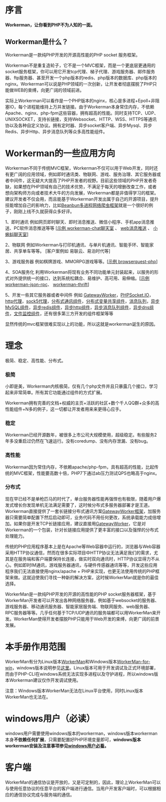 # 序言

**Workerman，让你看到PHP不为人知的一面。**

## Workerman是什么？
Workerman是一款纯PHP开发的开源高性能的PHP socket 服务框架。

Workerman不是重复造轮子，它不是一个MVC框架，而是一个更底层更通用的socket服务框架，你可以用它开发tcp代理、梯子代理、游戏服务器、邮件服务器、ftp服务器、甚至开发一个php版本的redis、php版本的数据库、php版本的nginx。Workerman可以说是PHP领域的一次创新，让开发者彻底摆脱了PHP只能做WEB的束缚，向更广阔的领域前进。

实际上Workerman可以看作是一个PHP版本的nginx，核心是多进程+Epoll+非阻塞IO，每个进程能维持上万并发链接。由于Workerman本身常住内存，不依赖Apache、nginx、php-fpm这些容器，拥有超高的性能。同时支持TCP、UDP、UNIXSOCKET，支持长链接，支持Websocket、HTTP、WSS、HTTPS等通讯协以及各种自定义协议。拥有定时器、异步socket客户端、异步Mysql、异步Redis、异步Http、异步消息队列等众多高性能组件。

# Workerman的一些应用方向
Workerman不同于传统MVC框架，Workerman不仅可以用于Web开发，同时还有更广阔的应用领域，例如即时通讯类、物联网、游戏、服务治理、其它服务器或者中间件，这无疑大大提高了PHP开发者的视野。目前这些领域的PHP开发者奇缺，如果想在PHP领域有自己的技术优势，不满足于每天的增删改查工作，或者想向架构师方向或者技术大牛的方向发展，Workerman都是非值得学习的框架。建议开发者不仅会用，而且能基于Workerman开发出属于自己的开源项目，提升技能增加自己的影响力，比如[Beanbun多进程网络爬虫框架](https://github.com/kiddyuchina/Beanbun)就是一个很好的例子，刚刚上线不久就获得众多好评。

1、即时通讯
例如网页即时聊天、即时消息推送、微信小程序、手机app消息推送、PC软件消息推送等等
[[示例 workerman-chat聊天室](http://www.workerman.net/workerman-chat) 、 [web消息推送](http://www.workerman.net/web-sender) 、 [小蝌蚪聊天室](http://www.workerman.net/workerman-todpole)]

2、物联网
例如Workerman与打印机通讯、与单片机通讯、智能手环、智能家居、共享单车等等。
[客户案例如 易联云、易泊时代等]

3、游戏服务器
例如棋牌游戏、MMORPG游戏等等。[[示例 browserquest-php](http://www.workerman.net/browserquest)]

4、SOA服务化
利用Workerman将现有业务不同功能单元封装起来，以服务的形式对外提供统一的接口，达到系统松耦合、易维护、高可用、易伸缩。[[示例 workerman-json-rpc](http://www.workerman.net/workerman-jsonrpc)、 [workerman-thrift](http://www.workerman.net/workerman-thrift)]

5、开发一些其它服务器或者中间件
例如 [GatewayWorker](http://www.workerman.net/gatewaydoc/)，[PHPSocket.IO](http://www.workerman.net/phpsocket_io)，[http代理](https://github.com/walkor/php-http-proxy)，[sock5代理](https://github.com/walkor/php-socks5)，[分布式通讯组件](https://github.com/walkor/Channel)，[分布式变量共享组件](https://github.com/walkor/GlobalData)，[消息队列](https://github.com/walkor/workerman-queue)，[异步MySQL组件](http://www.kancloud.cn/walkor/workerman/315213)，[异步redis组件](http://www.kancloud.cn/walkor/workerman/315215)，[异步http组件](http://www.kancloud.cn/walkor/workerman/315217)，[异步消息队列组件](http://www.kancloud.cn/walkor/workerman/315219)，[异步dns组件](http://www.kancloud.cn/walkor/workerman/315930)，[文件监控组件](http://www.kancloud.cn/walkor/workerman/315203)，还有很多第三方开发的组件框架等等

显然传统的mvc框架很难实现以上的功能，所以这就是workerman诞生的原因。

# 理念
极简、稳定、高性能、分布式。

### **极简**
小即是美，Workerman内核极简，仅有几个php文件并且只暴露几个接口，学习起来非常简单。所有其它功能通过组件的方式扩展。

Workerman拥有完善的文档+权威的主页+活跃的社区+数个千人QQ群+众多的高性能组件+N多的例子，这一切都让开发者用来来更得心应手。

### **稳定**
Workerman已经开源数年，被很多上市公司大规模使用，超级稳定。有些服务2年多没重启过仍然在飞速运行。没有coredump、没有内存泄漏、没有bug。

### **高性能**
Workerman因为常住内存，不依赖apache/php-fpm，具有超高的性能，比起传统的MVC框架，性能要高数十倍，PHP7下通过ab压力测试QPS也略高于nginx。

### **分布式**
现在早已经不是单枪匹马的时代了，单台服务器性能再强悍也有极限，随着用户爆发式增长你发现单机无法满足需要了，这时候分布式多服务器部署才是王道。Workerman直接提供了一套长链接分布式通讯方案[GatewayWorker框架](http://www.workerman.net/gatewaydoc/)，加服务器只需要简单配置下然后启动即可，业务代码不用任何更改，系统承载能力成倍增加。如果你是开发TCP长链接应用，建议直接用[GatewayWorker](http://www.workerman.net/gatewaydoc/)，它是对Workerman的一个包装，针对长链接应用提供了更丰富的接口以及强悍的分布式处理能力。


传统的PHP应用程序基本上是在Apache等Web容器中运行的，浏览器与Web容器采用HTTP协议通信，然而在很多实际项目中HTTP协议无法满足我们的需求，尤其是在服务端和客户端要保持长连接，做实时双向通讯时，HTTP协议显得力不从心。例如即时IM通讯，游戏服务器通讯，与硬件传感器通讯等等，开发这些应用程序我们无法直接使用nginx/apache + PHP来实现，也更无法使用传统的PHP框架来做。这就迫使我们寻找一种新的解决方案，这时候WorkerMan就是你的最佳选择。

WorkerMan是一款纯PHP开发的开源的高性能的PHP socket服务器框架，基于WorkerMan开发者可以开发出各种网络服务器，例如基于websocket的服务器、游戏服务器、移动通讯服务器、智能家居服务端、物联网服务、web服务器、RPC服务器等等。几乎任何基于TCP/UDP通讯的服务端都可以用WorkerMan来开发。WorkerMan使得开发者摆脱PHP只能用于Web开发的束缚，向更广阔的前景发展。

# 本手册作用范围
WorkerMan有分为Linux版本[WorkerMan](https://github.com/walkor/workerman)和Windows版本[WorkerMan-for-win](https://github.com/walkor/workerman-for-win)，windows版本说明参见[这里](http://www.workerman.net/windows)。Linux版本可用于开发调试及正式环境部署，而由于PHP-CLI在windows系统无法实现多进程以及守护进程，所以windows版本Workerman建议仅作开发调试使用。

注意：Windows版本WorkerMan无法在Linux平台使用，同时Linux版本WorkerMan也无法在。

# windows用户（必读）

windows用户需要使用windows版本的workerman，windows版本workerman本身**不依赖任何扩展**，只需要配置好PHP环境变量即可，**windows版本workerman安装及注意事项参见[windows用户必看](http://www.workerman.net/windows)。**

# 客户端

WorkerMan的通信协议是开放的，又是可定制的，因此，理论上WorkerMan可以与使用任意协议的任意平台的客户端进行通信。当用户开发客户端时，可以根据相应的通信协议完成与服务端的通信。




